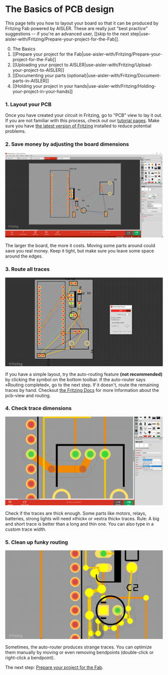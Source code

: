 <!-- --- title: Using Fritzing with AISLER: the basics -->
# The Basics of PCB design #
This page tells you how to layout your board so that it can be produced by Fritzing Fab powered by AISLER. These are really just "best practice" suggestions -- if you're an advanced user, [[skip to the next step|use-aisler-with/Fritzing/Prepare-your-project-for-the-Fab]].

0. The Basics
1. [[Prepare your project for the Fab|use-aisler-with/Fritzing/Prepare-your-project-for-the-Fab]]
2. [[Uploading your project to AISLER|use-aisler-with/Fritzing/Upload-your-project-to-AISLER]]
3. [[Documenting your parts (optional)|use-aisler-with/Fritzing/Document-parts-in-AISLER]]
4. [[Holding your project in your hands|use-aisler-with/Fritzing/Holding-your-project-in-your-hands]]

### 1. Layout your PCB ###
Once you have created your circuit in Fritzing, go to "PCB" view to lay it out. If you are not familiar with this process, check out our [tutorial pages](http://fritzing.org/learning/tutorials/). Make sure you have [the latest version of Fritzing](http://fritzing.org/download) installed to reduce potential problems.

### 2. Save money by adjusting the board dimensions ###
![Adjusting board dimensions in Fritzing](assets/02_board_dimensions.png)

The larger the board, the more it costs. Moving some parts around could save you real money. Keep it tight, but make sure you leave some space around the edges.

### 3. Route all traces ###
![Routing traces in Fritzing](assets/03_route_traces.png)

If you have a simple layout, try the auto-routing feature **(not recommended)** by clicking the symbol on the bottom toolbar. If the auto-router says »Routing completed«, go to the next step. If it doesn't, route the remaining traces by hand. Checkout [the Fritzing Docs](https://fritzing.github.io/fritzing-docs/01_quickstart/05_pcbview.html) for more Information about the pcb-view and routing.

### 4. Check trace dimensions ###
![Checking Trace dimensions in Fritzing](assets/04_trace_dimensions.png)

Check if the traces are thick enough. Some parts like motors, relays, batteries, strong lights will need »thick« or »extra thick« traces.
Rule: A big and short trace is better than a long and thin one. You can also type in a custom trace width.

### 5. Clean up funky routing ###
![Cleaning up funky routing in Fritzing](assets/05_routing.png)

Sometimes, the auto-router produces strange traces. You can optimize them manually by moving or even removing bendpoints (double-click or right-click a bendpoint).

The next step: [Prepare your project for the Fab](Prepare-your-project-for-the-Fab).
